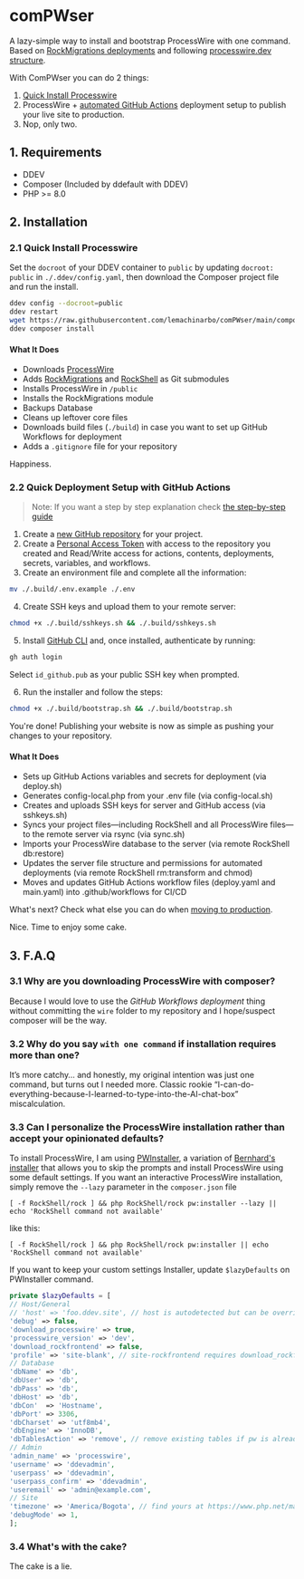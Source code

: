# comPWser

A lazy-simple way to install and bootstrap ProcessWire with one command.
Based on [RockMigrations deployments](https://www.baumrock.com/en/processwire/modules/rockmigrations/docs/deploy/#update-config.php) and following [processwire.dev structure](https://github.com/MoritzLost/ProcessWireDev/blob/master/site/02-setup-and-structure/02-integrate-composer-with-processwire.md).

With ComPWser you can do 2 things:
1. [Quick Install Processwire](#21-quick-install-processwire)
2. ProcessWire + [automated GitHub Actions](#22-quick-deployment-setup-with-github-actions) deployment setup to publish your live site to production.
3. Nop, only two.

## 1. Requirements

- DDEV
- Composer (Included by ddefault with DDEV)
- PHP >= 8.0  

## 2. Installation

### 2.1 Quick Install Processwire

Set the `docroot` of your DDEV container to `public` by updating `docroot: public` in `./.ddev/config.yaml`, then download the Composer project file and run the install.

```sh
ddev config --docroot=public
ddev restart
wget https://raw.githubusercontent.com/lemachinarbo/comPWser/main/composer.json
ddev composer install
```

#### What It Does
- Downloads [ProcessWire](https://github.com/processwire/processwire/)
- Adds [RockMigrations](https://github.com/baumrock/RockMigrations) and [RockShell](https://github.com/baumrock/RockShell) as Git submodules
- Installs ProcessWire in `/public`
- Installs the RockMigrations module
- Backups Database
- Cleans up leftover core files
- Downloads build files (`./build`) in case you want to set up GitHub Workflows for deployment
- Adds a `.gitignore` file for your repository

Happiness.

### 2.2 Quick Deployment Setup with GitHub Actions

> Note: If you want a step by step explanation check [the step-by-step guide](./docs/guide.md)

1. Create a [new GitHub repository](https://github.com/new) for your project.
2. Create a [Personal Access Token](https://github.com/settings/personal-access-tokens) with access to the repository you created and Read/Write access for actions, contents, deployments, secrets, variables, and workflows.
3. Create an environment file and complete all the information:

```sh
mv ./.build/.env.example ./.env
```

4. Create SSH keys and upload them to your remote server:

```sh
chmod +x ./.build/sshkeys.sh && ./.build/sshkeys.sh
```

5. Install [GitHub CLI](https://github.com/cli/cli#installation) and, once installed, authenticate by running:

```sh
gh auth login
```

Select `id_github.pub` as your public SSH key when prompted.

6. Run the installer and follow the steps:

```sh
chmod +x ./.build/bootstrap.sh && ./.build/bootstrap.sh
```

You're done! Publishing your website is now as simple as pushing your changes to your repository.

#### What It Does
- Sets up GitHub Actions variables and secrets for deployment (via deploy.sh)
- Generates config-local.php from your .env file (via config-local.sh)
- Creates and uploads SSH keys for server and GitHub access (via sshkeys.sh)
- Syncs your project files—including RockShell and all ProcessWire files—to the remote server via rsync (via sync.sh)
- Imports your ProcessWire database to the server (via remote RockShell db:restore)
- Updates the server file structure and permissions for automated deployments (via remote RockShell rm:transform and chmod)
- Moves and updates GitHub Actions workflow files (deploy.yaml and main.yaml) into .github/workflows for CI/CD


What's next? Check what else you can do when [moving to production](https://www.baumrock.com/en/processwire/modules/rockmigrations/docs/deploy/#rockshell-filesondemand).

Nice. Time to enjoy some cake.

## 3. F.A.Q

### 3.1 Why are you downloading ProcessWire with composer?

Because I would love to use the *GitHub Workflows deployment* thing without committing the `wire` folder to my repository and I hope/suspect composer will be the way.

### 3.2 Why do you say `with one command` if installation requires more than one?

It’s more catchy… and honestly, my original intention was just one command, but turns out I needed more. Classic rookie “I-can-do-everything-because-I-learned-to-type-into-the-AI-chat-box” miscalculation.

### 3.3 Can I personalize the ProcessWire installation rather than accept your opinionated defaults?

To install ProcessWire, I am using [PWInstaller](https://github.com/lemachinarbo/RockShell/blob/8ddcea56fe1cd7c678ba18df81b1834a6b1fd27f/App/Commands/PwInstaller.php), a variation of [Bernhard's installer](https://github.com/baumrock/RockShell/blob/21d6808c35fbbcbf192f05b3fd3d88fa96b2b7cf/App/Commands/PwInstall.php) that allows you to skip the prompts and install ProcessWire using some default settings. If you want an interactive ProcessWire installation, simply remove the `--lazy` parameter in the `composer.json` file

```
[ -f RockShell/rock ] && php RockShell/rock pw:installer --lazy || echo 'RockShell command not available'
```

like this:

```
[ -f RockShell/rock ] && php RockShell/rock pw:installer || echo 'RockShell command not available'
```

If you want to keep your custom settings Installer, update `$lazyDefaults` on PWInstaller command.

```php
private $lazyDefaults = [
// Host/General
// 'host' => 'foo.ddev.site', // host is autodetected but can be overridden
'debug' => false,
'download_processwire' => true,
'processwire_version' => 'dev',
'download_rockfrontend' => false,
'profile' => 'site-blank', // site-rockfrontend requires download_rockfrontend to be true
// Database
'dbName' => 'db',
'dbUser' => 'db',
'dbPass' => 'db',
'dbHost' => 'db',
'dbCon'  => 'Hostname',
'dbPort' => 3306,
'dbCharset' => 'utf8mb4',
'dbEngine' => 'InnoDB',
'dbTablesAction' => 'remove', // remove existing tables if pw is already installed
// Admin
'admin_name' => 'processwire',
'username' => 'ddevadmin',
'userpass' => 'ddevadmin',
'userpass_confirm' => 'ddevadmin',
'useremail' => 'admin@example.com',
// Site
'timezone' => 'America/Bogota', // find yours at https://www.php.net/manual/en/timezones.php
'debugMode' => 1,
];
```

### 3.4 What's with the cake?  

The cake is a lie.